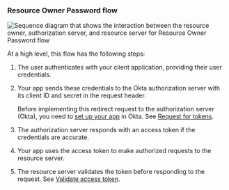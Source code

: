 ### Resource Owner Password flow

<div class="full">

   ![Sequence diagram that shows the interaction between the resource owner, authorization server, and resource server for Resource Owner Password flow](/img/authorization/oauth-resource-owner-password-grant-flow.png)

   <!--
      Source image: https://www.figma.com/file/YH5Zhzp66kGCglrXQUag2E/%F0%9F%93%8A-Updated-Diagrams-for-Dev-Docs?type=design&node-id=4133%3A43902&mode=design&t=Me7qqw8odOmrLh6K-1
      oauth-resource-owner-password-grant-flow
   -->

</div>

At a high level, this flow has the following steps:

1. The user authenticates with your client application, providing their user credentials.

2. Your app sends these credentials to the Okta authorization server with its client ID and secret in the request header.

    Before implementing this redirect request to the authorization server (Okta), you need to [set up your app](#set-up-your-app) in Okta. See [Request for tokens](#request-for-tokens).

3. The authorization server responds with an access token if the credentials are accurate.

4. Your app uses the access token to make authorized requests to the resource server.

5. The resource server validates the token before responding to the request. See [Validate access token](#validate-access-token).

